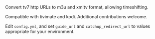 Convert tv7 http URLs to m3u and xmltv format, allowing timeshifting.

Compatible with tivimate and kodi.  Additional contributions welcome.

Edit `config.yml`, and set `guide_url` and `catchup_redirect_url` to values
appropriate for your environment.
